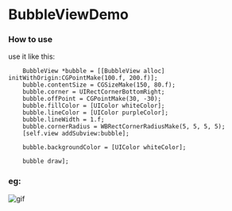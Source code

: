 # BubbleViewDemo

### How to use

use it like this:

```
    BubbleView *bubble = [[BubbleView alloc] initWithOrigin:CGPointMake(100.f, 200.f)];
    bubble.contentSize = CGSizeMake(150, 80.f);
    bubble.corner = UIRectCornerBottomRight;
    bubble.offPoint = CGPointMake(30, -30);
    bubble.fillColor = [UIColor whiteColor];
    bubble.lineColor = [UIColor purpleColor];
    bubble.lineWidth = 1.f;
    bubble.cornerRadius = WBRectCornerRadiusMake(5, 5, 5, 5);
    [self.view addSubview:bubble];
    
    bubble.backgroundColor = [UIColor whiteColor];
    
    bubble draw];

```

### eg:

![gif](https://gitee.com/wangyingbo/PrivateImages/raw/master/2020//1.gif)



<!--

![top](https://gitee.com/wangyingbo/PrivateImages/raw/master/2021//20210722123636.png)

![right](https://gitee.com/wangyingbo/PrivateImages/raw/master/2021//20210722123935.png)

![bottom](https://gitee.com/wangyingbo/PrivateImages/raw/master/2021//20210722123652.png)

![left](https://gitee.com/wangyingbo/PrivateImages/raw/master/2021//20210722123701.png)

-->

